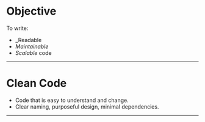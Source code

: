 # Objective
To write:
- _Readable
- _Maintainable_
- _Scalable_ code

---
# Clean Code
- Code that is easy to understand and change.
- Clear naming, purposeful design, minimal dependencies.

---


